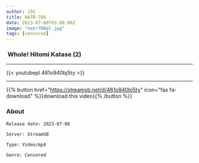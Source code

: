 ```yaml
---
author: j91
title: NATR-706
date: 2023-07-08T03:00:00Z
image: "natr706pl.jpg"
tags: [censored]
---
```


###  Whole! Hitomi Katase (2)
___

{{< youtubepl 461o940bj5ty >}}
___

{{% button href="https://streamsb.net/d/461o940bj5ty" icon="fas fa-download" %}}download this video{{% /button %}}
### About

`Release date: 2023-07-08`

`Server: StreamSB`

`Type: Video/mp4`

`Genre:	Censored`